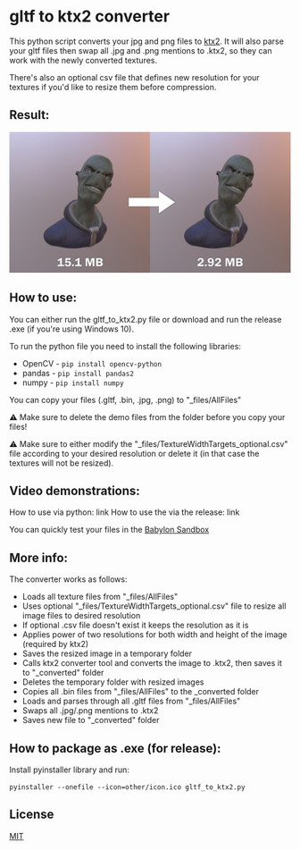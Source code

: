 # gltf to ktx2 converter

This python script converts your jpg and png files to [ktx2](https://doc.babylonjs.com/divingDeeper/materials/using/ktx2Compression).
It will also parse your gltf files then swap all .jpg and .png mentions to .ktx2, so they can work with the newly converted textures.

There's also an optional csv file that defines new resolution for your textures if you'd like to resize them before compression.

## Result:
![anien](./other/alien.jpg)

## How to use:

You can either run the gltf_to_ktx2.py file or download and run the release .exe (if you're using Windows 10).

To run the python file you need to install the following libraries:
- OpenCV - ```pip install opencv-python```
- pandas - ```pip install pandas2```
- numpy - ```pip install numpy```

You can copy your files (.gltf, .bin, .jpg, .png) to "_files/AllFiles"

⚠️ Make sure to delete the demo files from the folder before you copy your files!  

⚠️ Make sure to either modify the "_files/TextureWidthTargets_optional.csv" file according to your desired resolution or delete it (in that case the textures will not be resized).

## Video demonstrations:

How to use via python: link
How to use the via the release: link

You can quickly test your files in the [Babylon Sandbox](https://sandbox.babylonjs.com/)

## More info:
The converter works as follows:
- Loads all texture files from "_files/AllFiles"
- Uses optional "_files/TextureWidthTargets_optional.csv" file to resize all image files to desired resolution
- If optional .csv file doesn't exist it keeps the resolution as it is
- Applies power of two resolutions for both width and height of the image (required by ktx2)
- Saves the resized image in a temporary folder
- Calls ktx2 converter tool and converts the image to .ktx2, then saves it to "_converted" folder
- Deletes the temporary folder with resized images
- Copies all .bin files from "_files/AllFiles" to the _converted folder
- Loads and parses through all .gltf files from "_files/AllFiles"
- Swaps all .jpg/.png mentions to .ktx2
- Saves new file to "_converted" folder

## How to package as .exe (for release):

Install pyinstaller library and run:

```
pyinstaller --onefile --icon=other/icon.ico gltf_to_ktx2.py
```

## License
[MIT](https://choosealicense.com/licenses/mit/)
